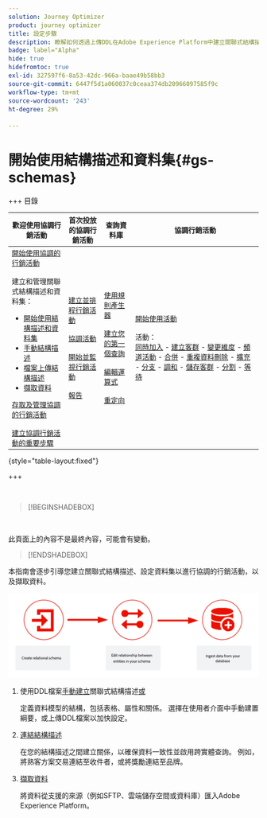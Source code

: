 ```yaml
---
solution: Journey Optimizer
product: journey optimizer
title: 設定步驟
description: 瞭解如何透過上傳DDL在Adobe Experience Platform中建立關聯式結構描述
badge: label="Alpha"
hide: true
hidefromtoc: true
exl-id: 327597f6-8a53-42dc-966a-baae49b58bb3
source-git-commit: 6447f5d1a060037c0ceaa374db20966097585f9c
workflow-type: tm+mt
source-wordcount: '243'
ht-degree: 29%

---
```


# 開始使用結構描述和資料集{#gs-schemas}

+++ 目錄

| 歡迎使用協調行銷活動 | 首次投放的協調行銷活動 | 查詢資料庫 | 協調行銷活動 |
|---|---|---|---|
| [開始使用協調的行銷活動](gs-orchestrated-campaigns.md)<br/><br/>建立和管理關聯式結構描述和資料集：</br> <ul><li>[開始使用結構描述和資料集](gs-schemas.md)</li><li>[手動結構描述](manual-schema.md)</li><li>[檔案上傳結構描述](file-upload-schema.md)</li><li>[擷取資料](ingest-data.md)</li></ul>[存取及管理協調的行銷活動](access-manage-orchestrated-campaigns.md)<br/><br/>[建立協調行銷活動的重要步驟](gs-campaign-creation.md) | [建立並排程行銷活動](create-orchestrated-campaign.md)<br/><br/>[協調活動](orchestrate-activities.md)<br/><br/>[開始並監視行銷活動](start-monitor-campaigns.md)<br/><br/>[報告](reporting-campaigns.md) | [使用規則產生器](orchestrated-rule-builder.md)<br/><br/>[建立您的第一個查詢](build-query.md)<br/><br/>[編輯運算式](edit-expressions.md)<br/><br/>[重定向](retarget.md) | [開始使用活動](activities/about-activities.md)<br/><br/>活動：<br/>[同時加入](activities/and-join.md) - [建立客群](activities/build-audience.md) - [變更維度](activities/change-dimension.md) - [頻道活動](activities/channels.md) - [合併](activities/combine.md) - [重複資料刪除](activities/deduplication.md) - [擴充](activities/enrichment.md) - [分支](activities/fork.md) - [調和](activities/reconciliation.md) - [儲存客群](activities/save-audience.md) - [分割](activities/split.md) - [等待](activities/wait.md) |

{style="table-layout:fixed"}

+++

</br>

>[!BEGINSHADEBOX]

</br>

此頁面上的內容不是最終內容，可能會有變動。

>[!ENDSHADEBOX]

本指南會逐步引導您建立關聯式結構描述、設定資料集以進行協調的行銷活動，以及擷取資料。

![](assets/do-not-localize/schema_admin.png)

1. 使用DDL檔案[手動建立](manual-schema.md)關聯式結構描述[或](file-upload-schema.md)

   定義資料模型的結構，包括表格、屬性和關係。 選擇在使用者介面中手動建置綱要，或上傳DDL檔案以加快設定。

1. [連結結構描述](file-upload-schema.md)

   在您的結構描述之間建立關係，以確保資料一致性並啟用跨實體查詢。 例如，將熟客方案交易連結至收件者，或將獎勵連結至品牌。

1. [擷取資料](ingest-data.md)

   將資料從支援的來源（例如SFTP、雲端儲存空間或資料庫）匯入Adobe Experience Platform。

